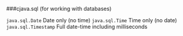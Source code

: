###cjava.sql (for working with databases)

`java.sql.Date`    Date only (no time)
`java.sql.Time`    Time only (no date)
`java.sql.Timestamp`    Full date-time including milliseconds